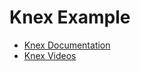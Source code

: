 # Knex Example

* [Knex Documentation](https://knexjs.org/)
* [Knex Videos](https://www.youtube.com/watch?v=4nP6zFEvF_c&list=PL7sCSgsRZ-smPRSrim4bX5TQfRue1jKfw)
